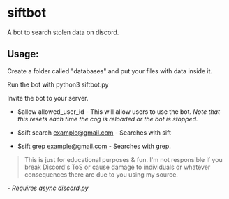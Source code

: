 # siftbot
A bot to search stolen data on discord.

## Usage:
Create a folder called "databases" and put your files with data inside it.

Run the bot with python3 siftbot.py

Invite the bot to your server.

* $allow allowed_user_id - This will allow users to use the bot. *Note that this resets each time the cog is reloaded or the bot is stopped.*

* $sift search example@gmail.com - Searches with sift

* $sift grep example@gmail.com - Searches with grep.

> This is just for educational purposes & fun. I'm not responsible if you break Discord's ToS or cause damage to individuals or whatever consequences there are due to you using my source.

*- Requires async discord.py*
